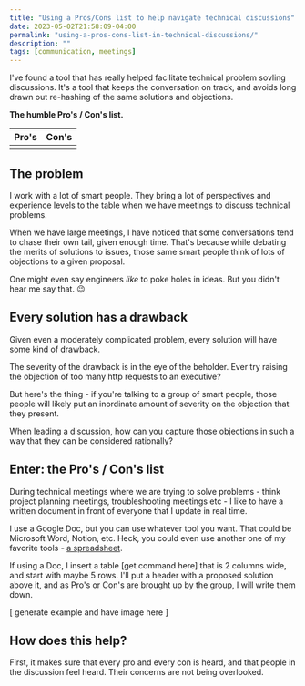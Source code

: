 ```yaml
---
title: "Using a Pros/Cons list to help navigate technical discussions"
date: 2023-05-02T21:58:09-04:00
permalink: "using-a-pros-cons-list-in-technical-discussions/"
description: ""
tags: [communication, meetings]
---
```

I've found a tool that has really helped facilitate technical problem sovling discussions. It's a tool that keeps the conversation on track, and avoids long drawn out re-hashing of the same solutions and objections.

**The humble Pro's / Con's list.**

| Pro's | Con's |
| -------------- | -------------- |
|     |    |

## The problem

I work with a lot of smart people. They bring a lot of perspectives and experience levels to the table when we have meetings to discuss technical problems.

When we have large meetings, I have noticed that some conversations tend to chase their own tail, given enough time. That's because while debating the merits of solutions to issues, those same smart people think of lots of objections to a given proposal.

One might even say engineers _like_ to poke holes in ideas. But you didn't hear me say that. 😉

## Every solution has a drawback

Given even a moderately complicated problem, every solution will have some kind of drawback.

The severity of the drawback is in the eye of the beholder. Ever try raising the objection of too many http requests to an executive?

But here's the thing - if you're talking to a group of smart people, those people will likely put an inordinate amount of severity on the objection that they present.

When leading a discussion, how can you capture those objections in such a way that they can be considered rationally?

## Enter: the Pro's / Con's list

During technical meetings where we are trying to solve problems - think project planning meetings, troubleshooting meetings etc - I like to have a written document in front of everyone that I update in real time.

I use a Google Doc, but you can use whatever tool you want. That could be Microsoft Word, Notion, etc. Heck, you could even use another one of my favorite tools - [a spreadsheet](/spreadsheets-as-a-development-tool/).

If using a Doc, I insert a table [get command here] that is 2 columns wide, and start with maybe 5 rows. I'll put a header with a proposed solution above it, and as Pro's or Con's are brought up by the group, I will write them down.

[ generate example and have image here ]

## How does this help?

First, it makes sure that every pro and every con is heard, and that people in the discussion feel heard. Their concerns are not being overlooked.
